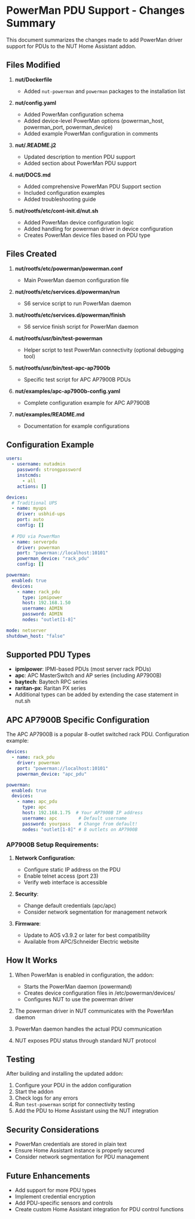 # PowerMan PDU Support - Changes Summary

This document summarizes the changes made to add PowerMan driver support for PDUs to the NUT Home Assistant addon.

## Files Modified

1. **nut/Dockerfile**
   - Added `nut-powerman` and `powerman` packages to the installation list

2. **nut/config.yaml**
   - Added PowerMan configuration schema
   - Added device-level PowerMan options (powerman_host, powerman_port, powerman_device)
   - Added example PowerMan configuration in comments

3. **nut/.README.j2**
   - Updated description to mention PDU support
   - Added section about PowerMan PDU support

4. **nut/DOCS.md**
   - Added comprehensive PowerMan PDU Support section
   - Included configuration examples
   - Added troubleshooting guide

5. **nut/rootfs/etc/cont-init.d/nut.sh**
   - Added PowerMan device configuration logic
   - Added handling for powerman driver in device configuration
   - Creates PowerMan device files based on PDU type

## Files Created

1. **nut/rootfs/etc/powerman/powerman.conf**
   - Main PowerMan daemon configuration file

2. **nut/rootfs/etc/services.d/powerman/run**
   - S6 service script to run PowerMan daemon

3. **nut/rootfs/etc/services.d/powerman/finish**
   - S6 service finish script for PowerMan daemon

4. **nut/rootfs/usr/bin/test-powerman**
   - Helper script to test PowerMan connectivity (optional debugging tool)

5. **nut/rootfs/usr/bin/test-apc-ap7900b**
   - Specific test script for APC AP7900B PDUs

6. **nut/examples/apc-ap7900b-config.yaml**
   - Complete configuration example for APC AP7900B

7. **nut/examples/README.md**
   - Documentation for example configurations

## Configuration Example

```yaml
users:
  - username: nutadmin
    password: strongpassword
    instcmds:
      - all
    actions: []

devices:
  # Traditional UPS
  - name: myups
    driver: usbhid-ups
    port: auto
    config: []
  
  # PDU via PowerMan
  - name: serverpdu
    driver: powerman
    port: "powerman://localhost:10101"
    powerman_device: "rack_pdu"
    config: []

powerman:
  enabled: true
  devices:
    - name: rack_pdu
      type: ipmipower
      host: 192.168.1.50
      username: ADMIN
      password: ADMIN
      nodes: "outlet[1-8]"

mode: netserver
shutdown_host: "false"
```

## Supported PDU Types

- **ipmipower**: IPMI-based PDUs (most server rack PDUs)
- **apc**: APC MasterSwitch and AP series (including AP7900B)
- **baytech**: Baytech RPC series
- **raritan-px**: Raritan PX series
- Additional types can be added by extending the case statement in nut.sh

## APC AP7900B Specific Configuration

The APC AP7900B is a popular 8-outlet switched rack PDU. Configuration example:

```yaml
devices:
  - name: rack_pdu
    driver: powerman
    port: "powerman://localhost:10101"
    powerman_device: "apc_pdu"

powerman:
  enabled: true
  devices:
    - name: apc_pdu
      type: apc
      host: 192.168.1.75  # Your AP7900B IP address
      username: apc        # Default username
      password: yourpass   # Change from default!
      nodes: "outlet[1-8]" # 8 outlets on AP7900B
```

### AP7900B Setup Requirements:

1. **Network Configuration**:
   - Configure static IP address on the PDU
   - Enable telnet access (port 23)
   - Verify web interface is accessible

2. **Security**:
   - Change default credentials (apc/apc)
   - Consider network segmentation for management network

3. **Firmware**:
   - Update to AOS v3.9.2 or later for best compatibility
   - Available from APC/Schneider Electric website

## How It Works

1. When PowerMan is enabled in configuration, the addon:
   - Starts the PowerMan daemon (powermand)
   - Creates device configuration files in /etc/powerman/devices/
   - Configures NUT to use the powerman driver

2. The powerman driver in NUT communicates with the PowerMan daemon
3. PowerMan daemon handles the actual PDU communication
4. NUT exposes PDU status through standard NUT protocol

## Testing

After building and installing the updated addon:

1. Configure your PDU in the addon configuration
2. Start the addon
3. Check logs for any errors
4. Run `test-powerman` script for connectivity testing
5. Add the PDU to Home Assistant using the NUT integration

## Security Considerations

- PowerMan credentials are stored in plain text
- Ensure Home Assistant instance is properly secured
- Consider network segmentation for PDU management

## Future Enhancements

- Add support for more PDU types
- Implement credential encryption
- Add PDU-specific sensors and controls
- Create custom Home Assistant integration for PDU control functions
